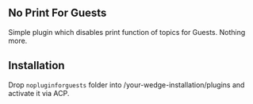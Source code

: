 No Print For Guests
-------------------

Simple plugin which disables print function of topics for Guests. Nothing more.

Installation
------------

Drop `nopluginforguests` folder into /your-wedge-installation/plugins and activate it via ACP. 
